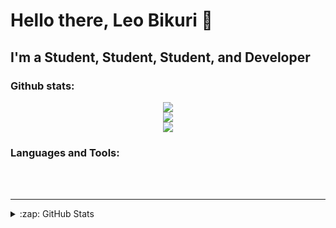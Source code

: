 # Hello there, Leo Bikuri 👋 


## I'm a Student, Student, Student, and Developer


### Github stats:
<div align='center'>
  <img src='https://github-readme-stats.vercel.app/api?username=Leo-Bikuri&theme=moltack&show_icons=true'/>
<br />
    <img src='https://github-readme-stats.vercel.app/api/top-langs/?username=Leo-Bikuri&langs_count=10&layout=compact&theme=moltack'/>
<br />
    <img src='https://github-readme-stats.vercel.app/api/wakatime?username=leo_bikuri&theme=moltack'/>
</div>



### Languages and Tools:




<br />
<br />

---
<details>
  <summary>:zap: GitHub Stats</summary>


</details>

